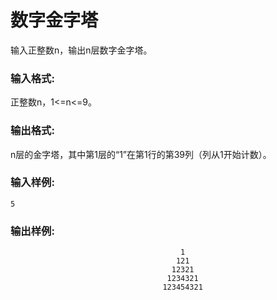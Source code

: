 # 数字金字塔
输入正整数n，输出n层数字金字塔。

### 输入格式:
正整数n，1<=n<=9。

### 输出格式:
n层的金字塔，其中第1层的“1”在第1行的第39列（列从1开始计数）。

### 输入样例:
```
5
```
### 输出样例:
```
                                      1
                                     121
                                    12321
                                   1234321
                                  123454321
```